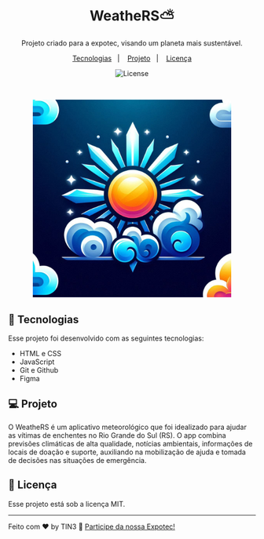 <h1 align="center"> WeatheRS⛅ </h1>

<p align="center">
Projeto criado para a expotec, visando um planeta mais sustentável.
</p>

<p align="center">
  <a href="#-tecnologias">Tecnologias</a>&nbsp;&nbsp;&nbsp;|&nbsp;&nbsp;&nbsp;
  <a href="#-projeto">Projeto</a>&nbsp;&nbsp;&nbsp;|&nbsp;&nbsp;&nbsp;
  <a href="#memo-licença">Licença</a>
</p>

<p align="center">
  <img alt="License" src="https://img.shields.io/static/v1?label=license&message=MIT&color=49AA26&labelColor=000000">
</p>

<br>

<p align="center">
  <img alt="Projeto WeatheRS" src="WeatherApp/WeatherApp/Github/Preview.jpeg" width="80%">
</p>

## 🚀 Tecnologias

Esse projeto foi desenvolvido com as seguintes tecnologias:

- HTML e CSS
- JavaScript
- Git e Github
- Figma

## 💻 Projeto

O WeatheRS é um aplicativo meteorológico que foi idealizado para ajudar as vítimas de enchentes no Rio Grande do Sul (RS). O app combina previsões climáticas de alta qualidade, notícias ambientais, informações de locais de doação e suporte, auxiliando na mobilização de ajuda e tomada de decisões nas situações de emergência. 


## :memo: Licença

Esse projeto está sob a licença MIT.

---

Feito com ♥ by TIN3 :wave: [Participe da nossa Expotec!](https://www.instagram.com/fortecpraiagrande/)
